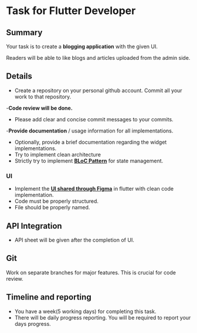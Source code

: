 # Task for Flutter Developer

## Summary

Your task is to create a **blogging application** with the given UI.

Readers will be able to like blogs and articles uploaded from the admin side.

## Details

- Create a repository on your personal github account. Commit all your work to that repository.

-**Code review will be done.**

- Please add clear and concise commit messages to your commits.

-**Provide documentation** / usage information for all implementations.

- Optionally, provide a brief documentation regarding the widget implementations.
- Try to implement clean architecture
- Strictly try to implement **[BLoC Pattern](https://pub.dev/packages/bloc)** for state management.

### UI

- Implement the **[UI shared through Figma](https://www.figma.com/file/ZJ2B3fYXxmKDT0wAE0wZGl/Blog-UI?node-id=1%3A1479)** in flutter with clean code implementation.
- Code must be properly structured.
- File should be properly named.

## API Integration

- API sheet will be given after the completion of UI.

## Git

Work on separate branches for major features. This is crucial for code review.

## Timeline and reporting

- You have a week(5 working days) for completing this task.
- There will be daily progress reporting. You will be required to report your days progress.
